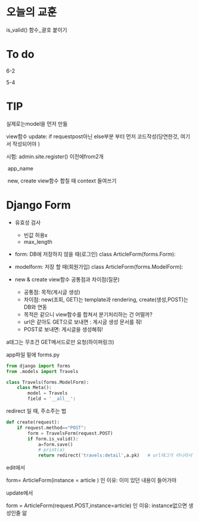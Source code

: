 # 오늘의 교훈

is_valid() 함수,,괄호 붙이기





# To do

6-2 

5-4

# TIP

실제로는model을 먼저 만듦

view함수 update: if requestpost아닌 else부분 부터 먼저 코드작성(당연한것, 여기서 작성되어야 )

시험: admin.site.register()  이전에from2개

​	 app_name

​	new, create view함수 합칠 때 context 들여쓰기

# Django Form

* 유효성 검사
  - 빈값 허용x
  - max_length

* form: DB에 저장하지 않을 때(로그인) class ArticleForm(forms.Form):
* modelform: 저장 할 때(회원가입) class ArticleForm(forms.ModelForm):





* new & create view함수 공통점과 차이점(질문)
  - 공통점: 목적(게시글 생성)
  - 차이점: new(조회, GET)는 template과 rendering, create(생성,POST)는 DB와 연동
  - 목적은 같으니 view함수를 합쳐서 분기처리하는 건 어떨까?
  - url은 같아도 GET으로 보내면 : 게시글 생성 문서를 줘!
  - POST로 보내면: 게시글을 생성해줘!





a태그는 무조건 GET메서드로만 요청(하이퍼링크)



app파일 밑에 forms.py

```python
from django import forms
from .models import Travels

class Travels(forms.ModelForm):
    class Meta():
        model = Travels
        field = '__all__':
```



redirect 일 때, 주소주는 법

```python
def create(request):
    if request.method=="POST":
        form = TravelsForm(request.POST)
        if form.is_valid():
            a=form.save()
            # print(a)
            return redirect('travels:detail',a.pk)   # url태그가 아니라서 다름
```



edit에서 

form= ArticleForm(instance = article ) 인 이유: 이미 있던 내용이 들어가야

update에서  

form = ArticleForm(request.POST,instance=article) 인 이유: instance없으면 생성인줄 앎



